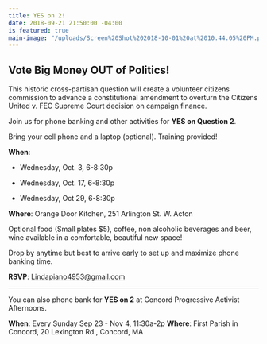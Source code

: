 ```yaml
---
title: YES on 2!
date: 2018-09-21 21:50:00 -04:00
is featured: true
main-image: "/uploads/Screen%20Shot%202018-10-01%20at%2010.44.05%20PM.png"
---
```


## Vote Big Money OUT of Politics!

This historic cross-partisan question will create a volunteer citizens commission to advance a constitutional amendment to overturn the Citizens United v. FEC Supreme Court decision on campaign finance.

Join us for phone banking and other activities for **YES on Question 2**.

Bring your cell phone and a laptop (optional).  Training provided!

**When**:

* Wednesday, Oct. 3, 6-8:30p

* Wednesday, Oct. 17, 6-8:30p

* Wednesday, Oct 29, 6-8:30p

**Where**:  Orange Door Kitchen, 251 Arlington St. W. Acton

Optional food (Small plates $5), coffee, non alcoholic beverages and beer, wine available in a comfortable, beautiful new space!

Drop by anytime but best to arrive early to set up and maximize phone banking time.

**RSVP**: Lindapiano4953@gmail.com

---

You can also phone bank for **YES on 2** at Concord Progressive Activist Afternoons.

**When**:  Every Sunday Sep 23 - Nov 4, 11:30a-2p
**Where**: First Parish in Concord, 20 Lexington Rd., Concord, MA